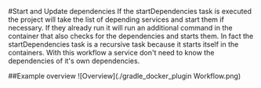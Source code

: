 #Start and Update dependencies
If the startDependencies task is executed the project will take the list of depending services and start them if necessary. If they already run it will run an additional command in the container that also checks for the dependencies and starts them. In fact the startDependencies task  is a recursive task because it starts itself in the containers. With this workflow a service don't need to know the dependencies of it's own dependencies.

##Example overview
![Overview](./gradle_docker_plugin Workflow.png)